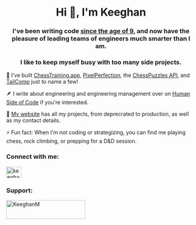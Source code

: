 <h1 align="center">Hi 👋, I'm Keeghan</h1>
<h3 align="center">I've been writing code <a target="_blank" href="https://www.humansideofcode.org/articles/you-are-the-expert-not-them">since the age of 9</a>, and now have the pleasure of leading teams of engineers much smarter than I am.</h3>
<h3 align="center">I like to keep myself busy with too many side projects.</h3>

🚀 I've built <a target="_blank" href="https://www.chesstraining.app">ChessTraining.app</a>, <a target="_blank" href="https://pixel-perfection.keeghan.io/">PixelPerfection</a>, the <a  target="_blank" href="https://rapidapi.com/KeeghanM/api/chess-puzzles">ChessPuzzles API</a>, and <a target="_blank" href="https://github.com/KeeghanM/tailcomp">TailComp</a> just to name a few!

🪶 I write about engineering and engineering management over on <a target="_blank" href="https://www.humansideofcode.org/">Human Side of Code</a> if you're interested.

💼 <a target="_blank" href="https://www.keeghan.io">My website</a> has all my projects, from deprecrated to production, as well as my contact details.

⚡ Fun fact: When I'm not coding or strategizing, you can find me playing chess, rock climbing, or prepping for a D&D session.

<h3 align="left">Connect with me:</h3>
<p align="left">
<a href="https://linkedin.com/in/keeghan-mcgarry" target="_blank"><img align="center" src="https://raw.githubusercontent.com/rahuldkjain/github-profile-readme-generator/master/src/images/icons/Social/linked-in-alt.svg" alt="keeghan-mcgarry-5bb6708a" height="30" width="40" /></a>
</p>

<h3 align="left">Support:</h3>
<p><a target="_blank" href="https://www.buymeacoffee.com/KeeghanM"> <img align="left" src="https://cdn.buymeacoffee.com/buttons/v2/default-yellow.png" height="50" width="210" alt="KeeghanM" /></a></p><br><br>
